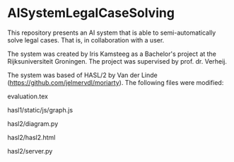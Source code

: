 # AISystemLegalCaseSolving

This repository presents an AI system that is able to semi-automatically solve legal cases. That is, in collaboration with a user.

The system was created by Iris Kamsteeg as a Bachelor's project at the Rijksuniversiteit Groningen. The project was supervised by prof. dr. Verheij.

The system was based of HASL/2 by Van der Linde (https://github.com/jelmervdl/moriarty). The following files were modified:

evaluation.tex

hasl1/static/js/graph.js

hasl2/diagram.py

hasl2/hasl2.html

hasl2/server.py
